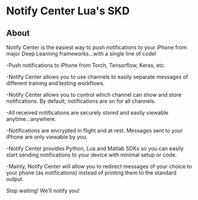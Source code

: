 # Notify Center Lua's SKD

## About

Notify Center is the easiest way to push notifications to your iPhone from major Deep Learning frameworks...with a single line of code!

-Push notifications to iPhone from Torch, Tensorflow, Keras, etc.

-Notify Center allows you to use channels to easily separate messages of different training and testing workflows.

-Notify Center allows you to control which channel can show and store notifications. By default, notifications are on for all channels.

-All received notifications are securely stored and easily viewable anytime...anywhere.

-Notifications are encrypted in flight and at rest. Messages sent to your iPhone are only viewable by you.

-Notify Center provides  Python, Lua and Matlab SDKs so you can easily start sending notifications to your device with minimal setup or code.

-Mainly, Notify Center will allow you to redirect messages of your choice to your phone (as notifications) instead of printing them to the standard output. 

Stop waiting! We'll notify you!
